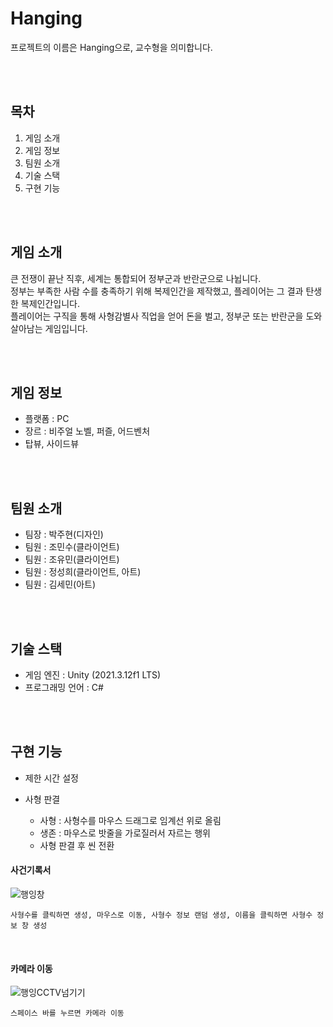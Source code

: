# Hanging
  프로젝트의 이름은 Hanging으로, 교수형을 의미합니다.

<br/><br/>
## 목차
  1. 게임 소개
  2. 게임 정보
  3. 팀원 소개
  4. 기술 스택
  5. 구현 기능

<br/><br/>
## 게임 소개
  큰 전쟁이 끝난 직후, 세계는 통합되어 정부군과 반란군으로 나뉩니다. <br/>
  정부는 부족한 사람 수를 충족하기 위해 복제인간을 제작했고, 플레이어는 그 결과 탄생한 복제인간입니다.<br/>
  플레이어는 구직을 통해 사형감별사 직업을 얻어 돈을 벌고, 정부군 또는 반란군을 도와 살아남는 게임입니다.

<br/><br/>
## 게임 정보
  - 플랫폼 : PC
  - 장르 : 비주얼 노벨, 퍼즐, 어드벤처
  - 탑뷰, 사이드뷰
  
<br/><br/>
## 팀원 소개
  - 팀장 : 박주현(디자인)
  - 팀원 : 조민수(클라이언트)
  - 팀원 : 조유민(클라이언트)
  - 팀원 : 정성희(클라이언트, 아트)
  - 팀원 : 김세민(아트)
  
<br/><br/>
## 기술 스택
  - 게임 엔진 : Unity (2021.3.12f1 LTS)
  - 프로그래밍 언어 : C#
  
<br/><br/>
## 구현 기능
  - 제한 시간 설정
  
  - 사형 판결    
    - 사형 : 사형수를 마우스 드래그로 임계선 위로 올림
    - 생존 : 마우스로 밧줄을 가로질러서 자르는 행위
    - 사형 판결 후 씬 전환
  
#### 사건기록서
![행잉창](https://user-images.githubusercontent.com/40791869/216998972-d4a7b093-133e-4162-b731-017c5ae4d19b.gif)

    사형수를 클릭하면 생성, 마우스로 이동, 사형수 정보 랜덤 생성, 이름을 클릭하면 사형수 정보 창 생성

<br/>

#### 카메라 이동
![행잉CCTV넘기기](https://user-images.githubusercontent.com/40791869/217000561-8d6de74b-c535-4e29-8139-e051d70dc827.gif)

    스페이스 바를 누르면 카메라 이동

